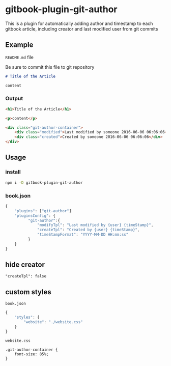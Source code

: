 # gitbook-plugin-git-author

This is a plugin for automatically adding author and timestamp to each gitbook article, including creator and last modified user from git commits

## Example

`README.md` file

Be sure to commit this file to git repository

```markdown
# Title of the Article

content
```

### Output

```html
<h1>Title of the Article</h1>

<p>content</p>

<div class="git-author-container">
    <div class="modified">Last modified by someone 2016-06-06 06:06:06</div>
    <div class="created">Created by someone 2016-06-06 06:06:06</div>
</div>
```

## Usage

### install

```sh
npm i -D gitbook-plugin-git-author
```

### book.json

```js
{
    "plugins": ["git-author"]
    "pluginsConfig": {
          "git-author":{
              "modifyTpl": "Last modified by {user} {timeStamp}",
              "createTpl": "Created by {user} {timeStamp}",
              "timeStampFormat": "YYYY-MM-DD HH:mm:ss"
          }
    }
}
```

## hide creator

```
"createTpl": false
```

## custom styles

`book.json`

```js
{
    "styles": {
        "website": "./website.css"
    }
}
```

`website.css`

```
.git-author-container {
    font-size: 85%;
}
```


